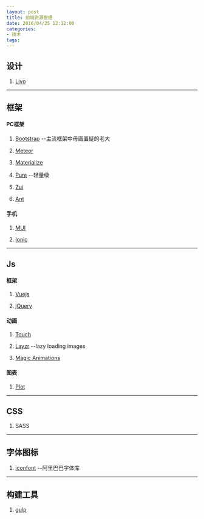 ```yaml
---
layout: post
title: 前端资源管理
date: 2016/04/25 12:12:00
categories: 
- 技术
tags: 
---
```


## 设计

1. [Livo](http://market.designmodo.com/livo/)

----------

## 框架

#### PC框架

1. [Bootstrap](http://getbootstrap.com/) --主流框架中毋庸置疑的老大

2. [Meteor](https://www.meteor.com/)

3. [Materialize](http://materializecss.com/)

4. [Pure](http://purecss.io/) --轻量级

5. [Zui](http://zui.sexy/) 

6. [Ant](http://ant.design/)

#### 手机

1. [MUI](http://dev.dcloud.net.cn/mui/)

2. [Ionic](http://ionicframework.com/)

----------

## Js

#### 框架

1. [Vuejs](http://vuejs.org/)

2. [jQuery](https://jquery.com/)

#### 动画

1. [Touch](http://touch.code.baidu.com/)

2. [Layzr](http://callmecavs.com/layzr.js/) --lazy loading images

3. [Magic Animations](http://www.minimamente.com/example/magic_animations/)

#### 图表

1. [Plot](https://plot.ly/javascript/)

----------

## CSS

1. SASS

----------

## 字体图标

1. [iconfont](http://iconfont.cn/) --阿里巴巴字体库

----------

## 构建工具

1. [gulp](http://gulpjs.com/)

